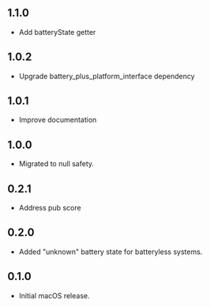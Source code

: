 ## 1.1.0

- Add batteryState getter

## 1.0.2

- Upgrade battery_plus_platform_interface dependency

## 1.0.1

- Improve documentation

## 1.0.0

- Migrated to null safety.

## 0.2.1

- Address pub score

## 0.2.0

- Added "unknown" battery state for batteryless systems.

## 0.1.0

- Initial macOS release.
